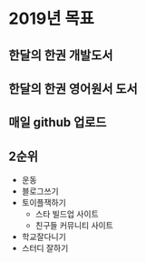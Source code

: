 # 2019년 목표

## 한달의 한권 개발도서

## 한달의 한권 영어원서 도서

## 매일 github 업로드

## 2순위

- 운동
- 블로그쓰기
- 토이플잭하기
  - 스타 빌드업 사이트
  - 친구들 커뮤니티 사이트
- 학교잘다니기
- 스터디 잘하기

